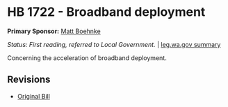 # HB 1722 - Broadband deployment
**Primary Sponsor:** [Matt Boehnke](/person/leg/boehnke_ma.md)

*Status: First reading, referred to Local Government.* | [leg.wa.gov summary](https://app.leg.wa.gov/billsummary?BillNumber=1722&Year=2021)

Concerning the acceleration of broadband deployment. 

## Revisions
* [Original Bill](1/)